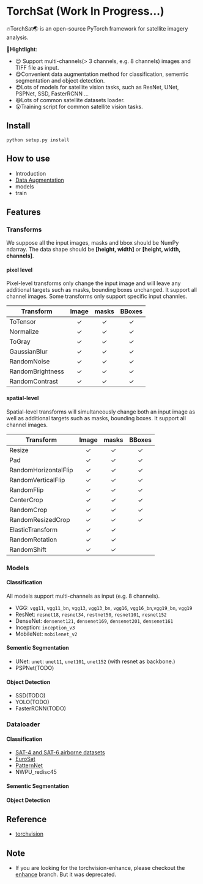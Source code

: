 # TorchSat (Work In Progress...)

:fire:TorchSat:earth_asia: is an open-source PyTorch framework for satellite imagery analysis.


**:rocket:Hightlight**:
-  :wink: Support multi-channels(> 3 channels, e.g. 8 channels) images and TIFF file as input.
- :yum:Convenient data augmentation method for classification, sementic segmentation and object detection.
- :heart_eyes:Lots of models for satellite vision tasks, such as ResNet, UNet, PSPNet, SSD, FasterRCNN ...
- :smiley:Lots of common satellite datasets loader.
- :open_mouth:Training script for common satellite vision tasks.

## Install

`python setup.py install`

## How to use
- Introduction
- [Data Augmentation](exsamples/data-augmentation.ipynb)
- models
- train

## Features

### Transforms

We suppose all the input images, masks and bbox should be NumPy ndarray. The data shape should be **[height, width]** or **[height, width, channels]**.

#### pixel level

Pixel-level transforms only change the input image and will leave any additional targets such as masks, bounding boxes unchanged. It support all channel images. Some transforms only support specific input channles.

| Transform            | Image  |  masks | BBoxes |
| -------------------- | :---:  |  :---: | :----: |
| ToTensor             |   ✓    |  ✓     |   ✓    |
| Normalize            |   ✓    |  ✓     |   ✓    |
| ToGray               |   ✓    |  ✓     |   ✓    |
| GaussianBlur         |   ✓    |  ✓     |   ✓    |
| RandomNoise          |   ✓    |  ✓     |   ✓    |
| RandomBrightness     |   ✓    |  ✓     |   ✓    |
| RandomContrast       |   ✓    |  ✓     |   ✓    |

#### spatial-level
Spatial-level transforms will simultaneously change both an input image as well as additional targets such as masks, bounding boxes. It support all channel images.

| Transform            | Image | masks | BBoxes |
| -------------------- | :---: | :---: | :----: |
| Resize               |   ✓   |   ✓   |   ✓    |
| Pad                  |   ✓   |   ✓   |   ✓    |
| RandomHorizontalFlip |   ✓   |   ✓   |   ✓    |
| RandomVerticalFlip   |   ✓   |   ✓   |   ✓    |
| RandomFlip           |   ✓   |   ✓   |   ✓    |
| CenterCrop           |   ✓   |   ✓   |   ✓    |
| RandomCrop           |   ✓   |   ✓   |   ✓    |
| RandomResizedCrop    |   ✓   |   ✓   |   ✓    |
| ElasticTransform     |   ✓   |   ✓   |        |
| RandomRotation       |   ✓   |   ✓   |        |
| RandomShift          |   ✓   |   ✓   |        |


### Models
#### Classification
All models support multi-channels as input (e.g. 8 channels).
- VGG: `vgg11`, `vgg11_bn`, `vgg13`, `vgg13_bn`, `vgg16`, `vgg16_bn`,`vgg19_bn`, `vgg19`
- ResNet: `resnet18`, `resnet34`, `restnet50`, `resnet101`, `resnet152`
- DenseNet: `densenet121`, `densenet169`, `densenet201`, `densenet161`
- Inception: `inception_v3`
- MobileNet: `mobilenet_v2`

#### Sementic Segmentation
- UNet: `unet`: `unet11`, `unet101`, `unet152` (with resnet as backbone.)
- PSPNet(TODO)

#### Object Detection

- SSD(TODO)
- YOLO(TODO)
- FasterRCNN(TODO)

### Dataloader
#### Classification
- [SAT-4 and SAT-6 airborne datasets](https:/csc.lsu.edu/~saikat/deepsat/)
- [EuroSat](http:/madm.dfki.de/downloads)
- [PatternNet](https:/sites.google.com/view/zhouwx/dataset)
- NWPU_redisc45


#### Sementic Segmentation


#### Object Detection

## Reference
- [torchvision](https://github.com/pytorch/vision)

## Note
- If you are looking for the torchvision-enhance, please checkout the [enhance](https://github.com/sshuair/torchvision-enhance/tree/enhance) branch. But it was deprecated.